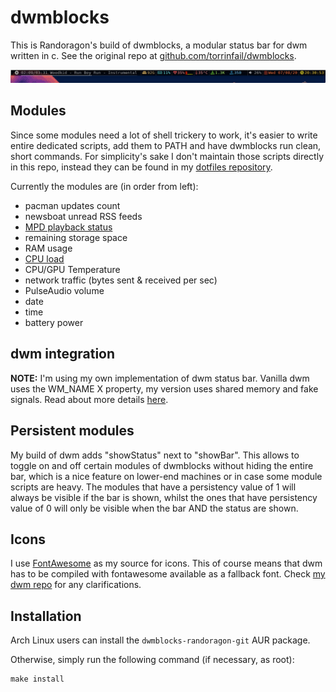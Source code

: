 # dwmblocks

This is Randoragon's build of dwmblocks, a modular status bar for dwm written in c.
See the original repo at [github.com/torrinfail/dwmblocks](https://github.com/torrinfail/dwmblocks).

![preview](preview.gif)

## Modules

Since some modules need a lot of shell trickery to work, it's easier to write entire dedicated scripts,
add them to PATH and have dwmblocks run clean, short commands. For simplicity's sake I don't maintain
those scripts directly in this repo, instead they can be found in my
[dotfiles repository](https://github.com/Randoragon/dotfiles/tree/master/scripts/.scripts/dwmblocks).

Currently the modules are (in order from left):

- pacman updates count
- newsboat unread RSS feeds
- [MPD playback status](https://github.com/randoragon/randoutils/tree/master/dwmbmpd)
- remaining storage space
- RAM usage
- [CPU load](https://github.com/randoragon/randoutils/tree/master/dwmbcpul)
- CPU/GPU Temperature
- network traffic (bytes sent & received per sec)
- PulseAudio volume
- date
- time
- battery power

## dwm integration

**NOTE:** I'm using my own implementation of dwm status bar. Vanilla dwm uses the WM\_NAME X property,
my version uses shared memory and fake signals. Read about more details [here](https://github.com/Randoragon/dwm#status-bar-rewrite).

## Persistent modules

My build of dwm adds "showStatus" next to "showBar". This allows to toggle on and off certain modules of dwmblocks without hiding the
entire bar, which is a nice feature on lower-end machines or in case some module scripts are heavy. The modules that have a persistency
value of 1 will always be visible if the bar is shown, whilst the ones that have persistency value of 0 will only be visible when
the bar AND the status are shown.

## Icons

I use [FontAwesome](https://fontawesome.com/) as my source for icons. This of course means that
dwm has to be compiled with fontawesome available as a fallback font. Check [my dwm repo](https://github.com/Randoragon/dwm)
for any clarifications.

## Installation

Arch Linux users can install the `dwmblocks-randoragon-git` AUR package.

Otherwise, simply run the following command (if necessary, as root):

    make install
